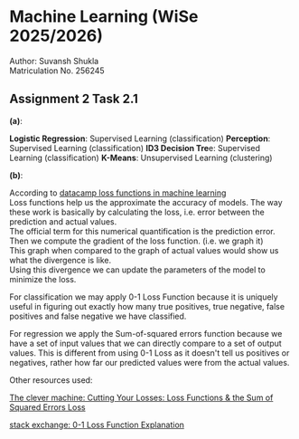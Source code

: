 # Machine Learning (WiSe 2025/2026)

Author: Suvansh Shukla  
Matriculation No. 256245

## Assignment 2 Task 2.1

**(a)**:

**Logistic Regression**: Supervised Learning (classification)
**Perception**: Supervised Learning (classification)
**ID3 Decision Tre**e: Supervised Learning (classification)
**K-Means**: Unsupervised Learning (clustering)

**(b)**:

According to [datacamp loss functions in machine learning](https://www.datacamp.com/tutorial/loss-function-in-machine-learning)  
Loss functions help us the approximate the accuracy of models. 
The way these work is basically by calculating the loss, i.e. error between the prediction and actual values.   
The official term for this numerical quantification is the prediction error.    
Then we compute the gradient of the loss function. (i.e. we graph it)   
This graph when compared to the graph of actual values would show us what the divergence is like.   
Using this divergence we can update the parameters of the model to minimize the loss.    

For classification we may apply 0-1 Loss Function because it is uniquely useful in figuring out exactly how many true positives, true negative, false positives and false negative we have classified.

For regression we apply the Sum-of-squared errors function because we have a set of input values that we can directly compare to a set of output values. This is
different from using 0-1 Loss as it doesn't tell us positives or negatives, rather how far our predicted values were from the actual values.

Other resources used:

[The clever machine: Cutting Your Losses: Loss Functions & the Sum of Squared Errors Loss](https://dustinstansbury.github.io/theclevermachine/cutting-your-losses)

[stack exchange: 0-1 Loss Function Explanation](https://stats.stackexchange.com/questions/284028/0-1-loss-function-explanation)
